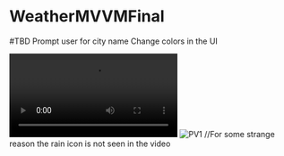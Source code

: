 # WeatherMVVMFinal

#TBD
Prompt user for city name
Change colors in the UI

![PV2](https://user-images.githubusercontent.com/10739658/135833675-9c8fba8b-fbd2-4ad0-8512-6d391002d2c0.mp4)
![PV1](https://user-images.githubusercontent.com/10739658/135834003-1ff3fdc8-d5ac-45c5-9edd-530ff8c6f697.png)
//For some strange reason the rain icon is not seen in the video
